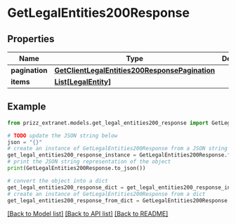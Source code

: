 # GetLegalEntities200Response


## Properties

Name | Type | Description | Notes
------------ | ------------- | ------------- | -------------
**pagination** | [**GetClientLegalEntities200ResponsePagination**](GetClientLegalEntities200ResponsePagination.md) |  | [optional] 
**items** | [**List[LegalEntity]**](LegalEntity.md) |  | [optional] 

## Example

```python
from prizz_extranet.models.get_legal_entities200_response import GetLegalEntities200Response

# TODO update the JSON string below
json = "{}"
# create an instance of GetLegalEntities200Response from a JSON string
get_legal_entities200_response_instance = GetLegalEntities200Response.from_json(json)
# print the JSON string representation of the object
print(GetLegalEntities200Response.to_json())

# convert the object into a dict
get_legal_entities200_response_dict = get_legal_entities200_response_instance.to_dict()
# create an instance of GetLegalEntities200Response from a dict
get_legal_entities200_response_from_dict = GetLegalEntities200Response.from_dict(get_legal_entities200_response_dict)
```
[[Back to Model list]](../README.md#documentation-for-models) [[Back to API list]](../README.md#documentation-for-api-endpoints) [[Back to README]](../README.md)


